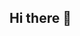 ## Hi there 👋

<!--

Tanzania Tech media is a modern company and home to relevant editorial properties, advertising, and technology solutions that enable businesses to connect with customers through technology.
-->
